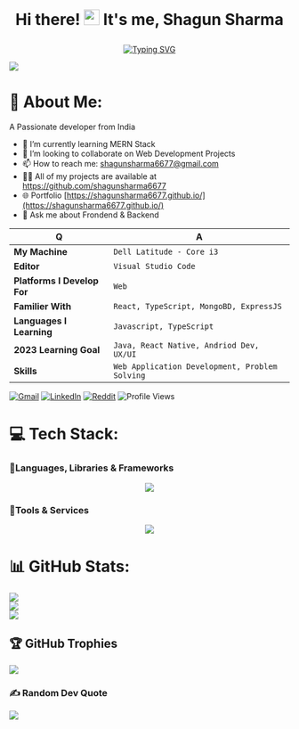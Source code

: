 
# <p align="center">Hi there! <img src="https://media.giphy.com/media/hvRJCLFzcasrR4ia7z/giphy.gif" width="28"> It's me, Shagun Sharma</p>
<!-- <img src="https://user-images.githubusercontent.com/74038190/212284100-561aa473-3905-4a80-b561-0d28506553ee.gif"/> -->

<div align="center">

[![Typing SVG](https://readme-typing-svg.herokuapp.com?font=Fira+Code&size=25&pause=800&color=28F765&width=480&lines=A+Full+Stack+Web+Developer)](https://git.io/typing-svg)

</div>
<img src="https://www.careerguide.com/career/wp-content/uploads/2020/03/giphy-7.gif"/> 




# 💫 About Me:
A Passionate developer from India
- 🌱 I’m currently learning MERN Stack 
- 👯 I’m looking to collaborate on Web Development Projects 
- 📫 How to reach me: shagunsharma6677@gmail.com
- 👨‍💻 All of my projects are available at https://github.com/shagunsharma6677
- 🌐 Portfolio [https://shagunsharma6677.github.io/](https://shagunsharma6677.github.io/)  
- 💬 Ask me about Frondend & Backend 

<div align="left">

| Q                           | A                                        |
| --------------------------- | ---------------------------------------- |
| **My Machine**              | `Dell Latitude - Core i3`                |
| **Editor**                  | `Visual Studio Code`                     |
| **Platforms I Develop For** | `Web`                       |
| **Familier With**           | `React, TypeScript, MongoBD, ExpressJS` |
| **Languages I Learning**    | `Javascript, TypeScript`                   |
| **2023 Learning Goal**      | `Java, React Native, Andriod Dev, UX/UI`   |
| **Skills**                  | `Web Application Development, Problem Solving` |
  

</div>

[![Gmail](https://img.shields.io/badge/Gmail-D14836?style=for-the-badge&logo=gmail&logoColor=white)](https://www.google.com/url?sa=t&rct=j&q=&esrc=s&source=web&cd=&cad=rja&uact=8&ved=2ahUKEwjS8qjg0vv8AhXk1TgGHd8JCpkQFnoECAsQAQ&url=http%3A%2F%2Fgmail.com%2F&usg=AOvVaw1IY5DlHv7sVJiBpcgaXCjz) [![LinkedIn](https://img.shields.io/badge/linkedin-%230077B5.svg?style=for-the-badge&logo=linkedin&logoColor=white)](https://www.linkedin.com/in/shagun-s-84b0a6238/) [![Reddit](https://img.shields.io/badge/Reddit-FF4500?style=for-the-badge&logo=reddit&logoColor=white)](https://www.reddit.com/user/i_nicCk__) ![Profile Views](https://komarev.com/ghpvc/?username=shagunsharma6677)


# 💻 Tech Stack:

### 🧩Languages, Libraries & Frameworks

<p align="center">
  <a href="https://skillicons.dev">
    <img src="https://skillicons.dev/icons?i=html,bootstrap,typescript,react,redux,nodejs,nextjs,tailwind,css,express,js,materialui,mongodb,babel,chakra" />
  </a>
</p>

### 🧩Tools & Services

<p align="center">
  <a href="https://skillicons.dev">
    <img src="https://skillicons.dev/icons?i=git,vercel,vite,vscode,postman,github,heroku,firebase,netlify,nodejs,postman" />
  </a>
</p>



# 📊 GitHub Stats:
![](https://github-readme-stats.vercel.app/api?username=shagunsharma6677&theme=dark&hide_border=false&include_all_commits=true&count_private=false)<br/>
![](https://github-readme-streak-stats.herokuapp.com/?user=shagunsharma6677&theme=dark&hide_border=false)<br/>
![](https://github-readme-stats.vercel.app/api/top-langs/?username=shagunsharma6677&theme=dark&hide_border=false&include_all_commits=true&count_private=false&layout=compact)

## 🏆 GitHub Trophies
![](https://github-profile-trophy.vercel.app/?username=shagunsharma6677&theme=dark&no-frame=false&no-bg=true&margin-w=4)

### ✍️ Random Dev Quote
![](https://quotes-github-readme.vercel.app/api?type=horizontal&theme=dark)
